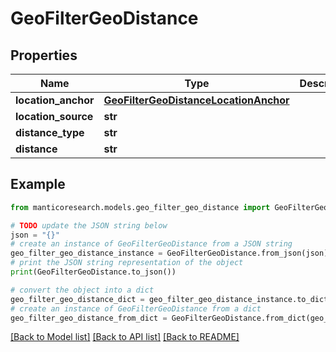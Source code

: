 # GeoFilterGeoDistance


## Properties

Name | Type | Description | Notes
------------ | ------------- | ------------- | -------------
**location_anchor** | [**GeoFilterGeoDistanceLocationAnchor**](GeoFilterGeoDistanceLocationAnchor.md) |  | [optional] 
**location_source** | **str** |  | [optional] 
**distance_type** | **str** |  | [optional] 
**distance** | **str** |  | [optional] 

## Example

```python
from manticoresearch.models.geo_filter_geo_distance import GeoFilterGeoDistance

# TODO update the JSON string below
json = "{}"
# create an instance of GeoFilterGeoDistance from a JSON string
geo_filter_geo_distance_instance = GeoFilterGeoDistance.from_json(json)
# print the JSON string representation of the object
print(GeoFilterGeoDistance.to_json())

# convert the object into a dict
geo_filter_geo_distance_dict = geo_filter_geo_distance_instance.to_dict()
# create an instance of GeoFilterGeoDistance from a dict
geo_filter_geo_distance_from_dict = GeoFilterGeoDistance.from_dict(geo_filter_geo_distance_dict)
```
[[Back to Model list]](../README.md#documentation-for-models) [[Back to API list]](../README.md#documentation-for-api-endpoints) [[Back to README]](../README.md)


